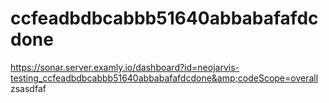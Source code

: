 # ccfeadbdbcabbb51640abbabafafdcdone
https://sonar.server.examly.io/dashboard?id=neojarvis-testing_ccfeadbdbcabbb51640abbabafafdcdone&amp;codeScope=overall
zsasdfaf